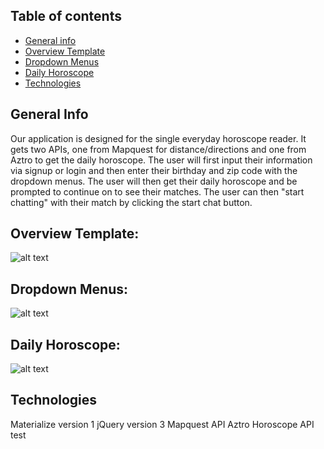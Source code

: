 ## Table of contents

- [General info](#general-info)
- [Overview Template](#overview-template)
- [Dropdown Menus](#dropdown-menus)
- [Daily Horoscope](#daily-horoscope)
- [Technologies](#technologies)

## General Info

Our application is designed for the single everyday horoscope reader. It gets two APIs, one from Mapquest for distance/directions and one from Aztro to get the daily horoscope. The user will first input their information via signup or login and then enter their birthday and zip code with the dropdown menus. The user will then get their daily horoscope and be prompted to continue on to see their matches. The user can then "start chatting" with their match by clicking the start chat button.

## Overview Template:

![alt text](https://github.com/brer4449/groupproject1/blob/master/assets/images/readme_pics/starXed.png)

## Dropdown Menus:

![alt text](https://github.com/brer4449/groupproject1/blob/master/assets/images/readme_pics/dropdown.png)

## Daily Horoscope:

![alt text](https://github.com/brer4449/groupproject1/blob/master/assets/images/readme_pics/daily.png)

## Technologies

Materialize version 1
jQuery version 3
Mapquest API
Aztro Horoscope API
test
